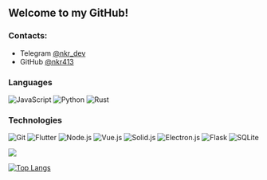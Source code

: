 ## Welcome to my GitHub!

### Contacts:
- Telegram [@nkr_dev](https://t.me/nkr_dev)
- GitHub [@nkr413](https://github.com/nkr413)

### Languages
![JavaScript](https://img.shields.io/badge/-JavaScript-000?&logo=JavaScript)
![Python](https://img.shields.io/badge/-Python-000?&logo=Python)
![Rust](https://img.shields.io/badge/-Rust-000?&logo=Rust)

### Technologies
![Git](https://img.shields.io/badge/-Git-000?&logo=Git)
![Flutter](https://img.shields.io/badge/-Flutter-000?&logo=flutter)
![Node.js](https://img.shields.io/badge/-Node.js-000?&logo=node.js)
![Vue.js](https://img.shields.io/badge/-Vue.js-000?&logo=vue.js)
![Solid.js](https://img.shields.io/badge/-Solid.js-000?&logo=solid.js)
![Electron.js](https://img.shields.io/badge/-Electron.js-000?&logo=electron.js)
![Flask](https://img.shields.io/badge/-Flask-000?&logo=flask)
![SQLite](https://img.shields.io/badge/-SQLite-000?&logo=sqlite)


![](https://komarev.com/ghpvc/?username=nkr413)

[![Top Langs](https://github-readme-stats.vercel.app/api/top-langs/?username=nkr413&langs_count=8&hide=css)](https://github.com/anuraghazra/github-readme-stats)
